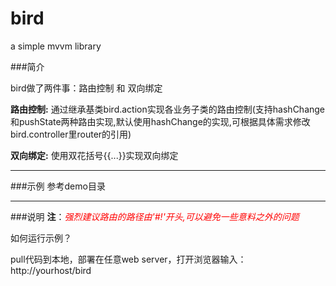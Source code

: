 bird
====

a simple mvvm library

###简介


bird做了两件事：路由控制 和 双向绑定


<b>路由控制:</b> 通过继承基类bird.action实现各业务子类的路由控制(支持hashChange和pushState两种路由实现,默认使用hashChange的实现,可根据具体需求修改bird.controller里router的引用)

<b>双向绑定:</b> 使用双花括号{{...}}实现双向绑定

----
###示例
  参考demo目录
  	
  	
----
###说明
<b>注</b>：<i style="color:red">强烈建议路由的路径由'#!'开头,可以避免一些意料之外的问题</i>

如何运行示例？

pull代码到本地，部署在任意web server，打开浏览器输入：http://yourhost/bird
